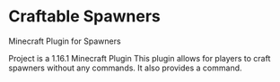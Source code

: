 # Craftable Spawners
Minecraft Plugin for Spawners

Project is a 1.16.1 Minecraft Plugin
This plugin allows for players to craft spawners without any commands.
It also provides a command.
